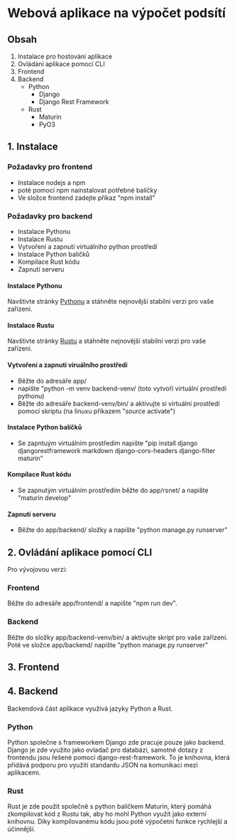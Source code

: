 # Webová aplikace na výpočet podsítí
## Obsah
1. Instalace pro hostování aplikace
2. Ovládání aplikace pomocí CLI
3. Frontend
4. Backend
    - Python
        - Django
        - Django Rest Framework
    - Rust
        - Maturin
        - PyO3

## 1. Instalace
### Požadavky pro frontend
- Instalace nodejs a npm
- poté pomocí npm nainstalovat potřebné balíčky
- Ve složce frontend zadejte příkaz "npm install"

### Požadavky pro backend
- Instalace Pythonu
- Instalace Rustu
- Vytvoření a zapnutí virtuálního python prostředí
- Instalace Python balíčků
- Kompilace Rust kódu
- Zapnutí serveru

#### Instalace Pythonu
Navštivte stránky [Pythonu](https://www.python.org/downloads/) a stáhněte nejnovější stabilní verzi pro vaše zařízení.

#### Instalace Rustu
Navštivte stránky [Rustu](https://www.rust-lang.org/tools/install) a stáhněte nejnovější stabilní verzi pro vaše zařízení.

#### Vytvoření a zapnutí viruálního prostředí
- Běžte do adresáře app/
- napište "python -m venv backend-venv/ (toto vytvoří virtuální prostředí pythonu)
- Běžte do adresáře backend-venv/bin/ a aktivujte si virtuální prostředí pomocí skriptu (na linuxu příkazem "source activate")

#### Instalace Python balíčků
- Se zapntuým virtuálním prostředím napište "pip install django djangorestframework markdown django-cors-headers django-filter maturin"

#### Kompilace Rust kódu
- Se zapnutým virtuálním prostředím běžte do app/rsnet/ a napište "maturin develop"

#### Zapnutí serveru
- Běžte do app/backend/ složky a napište "python manage.py runserver"
## 2. Ovládání aplikace pomocí CLI
Pro vývojovou verzi:
### Frontend
Běžte do adresáře app/frontend/ a napište "npm run dev".
### Backend
Běžte do složky app/backend-venv/bin/ a aktivujte skript pro vaše zařízení.
Poté ve složce app/backend/ napište "python manage.py runserver"

## 3. Frontend

## 4. Backend
Backendová část aplikace využívá jazyky Python a Rust.
### Python
Python společne s frameworkem Django zde pracuje pouze jako backend. Django je zde využito jako ovladač pro databázi, samotné dotazy z frontendu jsou řešené pomocí django-rest-framework. To je knihovna, která přidává podporu pro využití standardu JSON na komunikaci mezi aplikacemi.

### Rust
Rust je zde použit společně s python balíčkem Maturin, který pomáhá zkompilovat kód z Rustu tak, aby ho mohl Python využít jako externí knihovnu. Díky kompilovanému kódu jsou poté výpočetní funkce rychlejší a účinnější.
